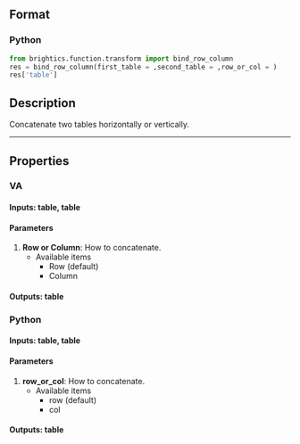 ## Format
### Python
```python
from brightics.function.transform import bind_row_column
res = bind_row_column(first_table = ,second_table = ,row_or_col = )
res['table']
```

## Description
Concatenate two tables horizontally or vertically.

---

## Properties
### VA
#### Inputs: table, table

#### Parameters
1. **Row or Column**: How to concatenate.
   - Available items
      - Row (default)
      - Column

#### Outputs: table

### Python
#### Inputs: table, table

#### Parameters
1. **row_or_col**: How to concatenate.
   - Available items
      - row (default)
      - col

#### Outputs: table

